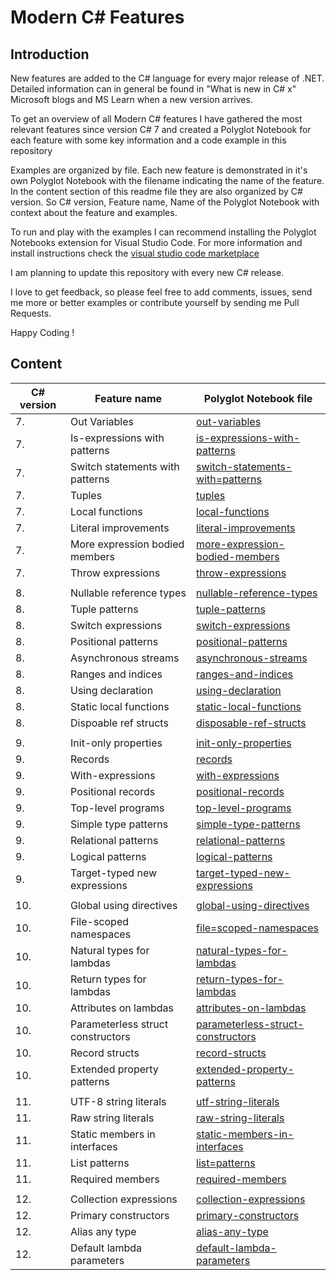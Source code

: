 
# Modern C# Features

## Introduction

New features are added to the C# language for every major release of .NET. Detailed information can in general be found in "What is new in C# x" Microsoft blogs and MS Learn when a new version arrives. 

To get an overview of all Modern C# features I have gathered the most relevant features since version C# 7 and created a Polyglot Notebook for each feature with some key information and a code example in this repository    

Examples are organized by file. Each new feature is demonstrated in it's own Polyglot Notebook with the filename indicating the name of the feature. In the content section of this readme file they are also organized by C# version. So C# version, Feature name, Name of the Polyglot Notebook with context about the feature and examples.

To run and play with the examples I can recommend installing the Polyglot Notebooks extension for Visual Studio Code. For more information and install instructions check the [visual studio code marketplace](https://marketplace.visualstudio.com/items?itemName=ms-dotnettools.dotnet-interactive-vscode)

I am planning to update this repository with every new C# release. 

I love to get feedback, so please feel free to add comments, issues, send me more or better examples or contribute yourself by sending me Pull Requests.

Happy Coding !

## Content

| C# version | Feature name                      | Polyglot Notebook file                                                         |
| ---------- | --------------------------------- | --------------------------------------------------------------------------     |
|          7.| Out Variables                     | [out-variables](./src/7/out-variables.ipynb)                                         | 
|          7.| Is-expressions with patterns      | [is-expressions-with-patterns](./src/7/is-expressions-with-patterns.ipynb)           |
|          7.| Switch statements with patterns   | [switch-statements-with=patterns](./src/7/switch-statements-with-patterns.ipynb)     | 
|          7.| Tuples                            | [tuples](./src/7/tuples.ipynb)                                                       | 
|          7.| Local functions                   | [local-functions](./src/7/local-functions.ipynb)                                     |
|          7.| Literal improvements              | [literal-improvements](./src/7/literal-improvements.ipynb)                           |
|          7.| More expression bodied members    | [more-expression-bodied-members](./src/7/more-expression-bodied-members.ipynb)       |
|          7.| Throw expressions                 | [throw-expressions](./src/7/throw-expressions.ipynb)                                 | 
|            |                                   |                                                                                |
|          8.| Nullable reference types          | [nullable-reference-types](./src/8/nullable-reference-types.ipynb)                   |
|          8.| Tuple patterns                    | [tuple-patterns](./src/8/tuple-patterns.ipynb)                                       |  
|          8.| Switch expressions                | [switch-expressions](./src/8/switch-expressions.ipynb)                               |
|          8.| Positional patterns               | [positional-patterns](./src/8/positional-patterns.ipynb)                             | 
|          8.| Asynchronous streams              | [asynchronous-streams](./src/8/asynchronous-streams.ipynb)                           |
|          8.| Ranges and indices                | [ranges-and-indices](./src/8/ranges-and-indices.ipynb)                               |
|          8.| Using declaration                 | [using-declaration](./src/8/using-declaration.ipynb)                                 |
|          8.| Static local functions            | [static-local-functions](./src/8/static-local-functions.ipynb)                       | 
|          8.| Dispoable ref structs             | [disposable-ref-structs](./src/8/disposable-ref-structs.ipynb)                       |
|            |                                   |                                                                                | 
|          9.| Init-only properties              | [init-only-properties](./src/9/init-only-properties.ipynb)                           |
|          9.| Records                           | [records](./src/9/records.ipynb)                                                     | 
|          9.| With-expressions                  | [with-expressions](./src/9/with-expressions.ipynb)                                   |
|          9.| Positional records                | [positional-records](./src/9/positional-records.ipynb)                               | 
|          9.| Top-level programs                | [top-level-programs](./src/9/top-level-programs.ipynb)                               |
|          9.| Simple type patterns              | [simple-type-patterns](./src/9/simple-type-patterns.ipynb)                           |
|          9.| Relational patterns               | [relational-patterns](./src/9/relational-patterns.ipynb)                             |
|          9.| Logical patterns                  | [logical-patterns](./src/9/logical-patterns.ipynb)                                   |
|          9.| Target-typed new expressions      | [target-typed-new-expressions](./src/9/target-typed-new-expressions.ipynb)           |
|            |                                   |                                                                                |
|         10.| Global using directives           | [global-using-directives](./src/10/global-using-directives.ipynb)                     |
|         10.| File-scoped namespaces            | [file=scoped-namespaces](./src/10/file-scoped-namespaces.ipynb)                       |
|         10.| Natural types for lambdas         | [natural-types-for-lambdas](./src/10/natural-types-for-lambdas.ipynb)                 |
|         10.| Return types for lambdas          | [return-types-for-lambdas](./src/10/return-types-for-lambdas.ipynb)                   | 
|         10.| Attributes on lambdas             | [attributes-on-lambdas](./src/10/attributes-on-lambdas.ipynb)                         |
|         10.| Parameterless struct constructors | [parameterless-struct-constructors](./src/10/parameterless-struct-constructors.ipynb) |
|         10.| Record structs                    | [record-structs](./src/10/record-structs.ipynb)                                       |
|         10.| Extended property patterns        | [extended-property-patterns](./src/10/extended-property-patterns.ipynb)               |
|            |                                   |                                                                                |
|         11.| UTF-8 string literals             | [utf-string-literals](./src/11/utf-8-string-literals.ipynb)                           | 
|         11.| Raw string literals               | [raw-string-literals](./src/11/raw-string-literals.ipynb)                             |
|         11.| Static members in interfaces      | [static-members-in-interfaces](./src/11/static-members-in-interfaces.ipynb)           |
|         11.| List patterns                     | [list=patterns](./src/11/list-patterns.ipynb)                                         |
|         11.| Required members                  | [required-members](./src/11/required-members.ipynb)                                   |
|            |                                   |                                                                                |
|         12.| Collection expressions            | [collection-expressions](./src/12/collection-expressions.ipynb)                       |
|         12.| Primary constructors              | [primary-constructors](./src/12/primary-constructors.ipynb)                           | 
|         12.| Alias any type                    | [alias-any-type](./src/12/alias-any-type.ipynb)                       |
|         12.| Default lambda parameters         | [default-lambda-parameters](./src/12/default-lambda-parameters.ipynb)          |